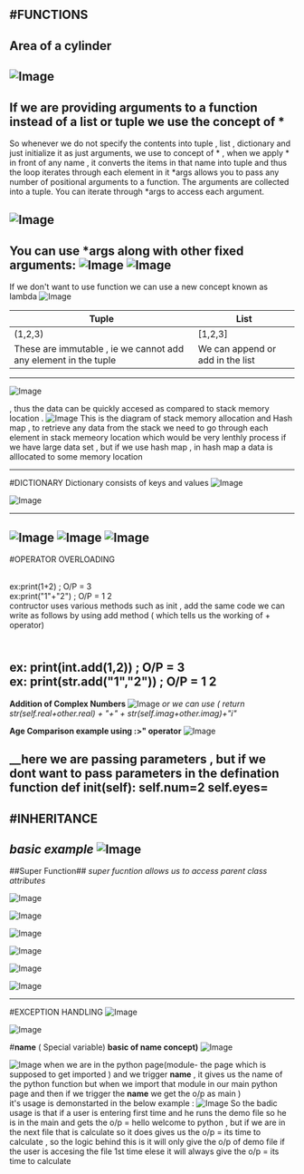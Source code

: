 #FUNCTIONS
----
## Area of a cylinder
![Image](https://github.com/user-attachments/assets/ce20e1e8-71c4-4313-b2c5-9ad6b51d4910)
----
## If we are providing arguments to a function instead of a list or tuple we use the concept of *
So whenever we do not specify the contents into tuple , list , dictionary and just initialize it as just arguments, we use to concept of * , when we apply * in front of any name , it converts the items in that name into tuple and thus the loop iterates through each element in it 
*args allows you to pass any number of positional arguments to a function.
The arguments are collected into a tuple.
You can iterate through *args to access each argument.

![Image](https://github.com/user-attachments/assets/8ec1888e-2809-4f25-bd39-127f3f7014a5)
----
You can use *args along with other fixed arguments:
![Image](https://github.com/user-attachments/assets/dd8ff6bc-744d-405b-8f40-d0d77e15012f)
![Image](https://github.com/user-attachments/assets/4dc89efa-20aa-42e2-8cd8-1df88c8e9638)
---
If we don't want to use function we can use a new concept known as lambda
![Image](https://github.com/user-attachments/assets/b88c5959-a49e-477b-9f6a-3ac0c12f4d2d)

| Tuple | List |
|------------------|------------------|
| (1,2,3)   | [1,2,3]    |
|These are immutable , ie we cannot add any element in the tuple   | We can append or add in the list        |
-------------
![Image](https://github.com/user-attachments/assets/f7e870d7-cdd0-4fab-9614-ae6827d88c59)

 \, thus the data can be quickly accesed as compared to stack memory location . 
![Image](https://github.com/user-attachments/assets/2bdf3f5a-b102-42ba-bd10-fcde984c5d88)
This is the diagram of stack memory allocation and Hash map , to retrieve any data from the stack we need to go through each element in stack memeory location which would be very lenthly process if we have large data set , but if we use hash map , in hash map a data is alllocated to some memory location


-----
#DICTIONARY 
Dictionary consists of keys and values
![Image](https://github.com/user-attachments/assets/52e4d2d7-e31e-46ca-a4d4-9372b76f1979)

![Image](https://github.com/user-attachments/assets/a16b9d6b-025b-4c8e-9bf2-d4a8954605b1)

------

![Image](https://github.com/user-attachments/assets/9e985ce9-c4ba-49fa-afe0-8cca99231cbf)
![Image](https://github.com/user-attachments/assets/29cb9a37-3269-45ab-b271-972d2ed9de3e)
![Image](https://github.com/user-attachments/assets/a6976f37-4e72-48ec-adfe-ea8bc4c0d321)
-------
#OPERATOR OVERLOADING 

<br>ex:print(1+2) ; O/P = 3
<br>ex:print("1"+"2") ; O/P = 1 2
<br>contructor uses various methods such as init , add
the same code we can write as follows by using add method ( which tells us the working of + operator)

<br>ex: print(int.__add__(1,2))  ; O/P = 3
<br>ex: print(str.__add__("1","2"))  ; O/P = 1 2
----
__Addition of Complex Numbers__
![Image](https://github.com/user-attachments/assets/4bc0a4cd-67dc-47ad-8521-eaee2e664cbb)
 _or we can use ( return str(self.real+other.real) + "+" + str(self.imag+other.imag)+"i"_

__Age Comparison example using :>" operator__
![Image](https://github.com/user-attachments/assets/8ea6b16f-cadd-4c02-9333-95bb6abc6942)

__here we are passing parameters , but if we dont want to pass parameters in the defination function
def __init__(self):
  self.num=2
  self.eyes=
------
#INHERITANCE
-----
*basic example*
![Image](https://github.com/user-attachments/assets/53f7f462-e1b8-46e9-a999-9e3a3ec4a98c)
-----
##Super Function##
_super fucntion allows us to access parent class attributes_

![Image](https://github.com/user-attachments/assets/49e556fa-165a-4f0d-9e03-d3acc4554ead)

![Image](https://github.com/user-attachments/assets/96a411db-f818-4297-bba2-da270cbf024c)

![Image](https://github.com/user-attachments/assets/b28b3de8-c510-408b-8d0d-3dfd2f68bfa7)


![Image](https://github.com/user-attachments/assets/07ead313-363a-40eb-aae1-370b87ba08d2)

![Image](https://github.com/user-attachments/assets/b6dd2609-052d-4565-b84b-73537c862bb8)

![Image](https://github.com/user-attachments/assets/e20ad605-4619-44dd-93d2-b92ff9379963)

------
#EXCEPTION HANDLING
![Image](https://github.com/user-attachments/assets/1d263e48-8ada-4825-9755-9100e097551a)

![Image](https://github.com/user-attachments/assets/b02fbbf3-25ec-43b4-8255-66405af7cb18)


#__name__ ( Special variable)
**basic of __name__ concept)**
![Image](https://github.com/user-attachments/assets/0caca564-b3b4-42e9-a5ef-fae6d09e2c80)

![Image](https://github.com/user-attachments/assets/21e52923-9b7f-4eb7-b8b4-dda8c96bc1f0)
when we are in the python page(module- the page which is supposed to get imported ) and we trigger __name__ , it gives us the name of the python function but when we import that module in our main python page and then if we trigger the __name__ we get the o/p as main )
<br> it's usage is demonstarted in the below example :
![Image](https://github.com/user-attachments/assets/182f7011-b341-4e01-8f3c-7fe388dc3a4f)
So the badic usage is that if a user is entering first time and he runs the demo file so he is in the main and gets the o/p = hello welcome to python , but if we are in the next file that is calculate so it does gives us the o/p = its time to calculate , so the logic behind this is it will only give the o/p of demo file if the user is accesing the file 1st time elese it will always give the o/p = its time to calculate

 

